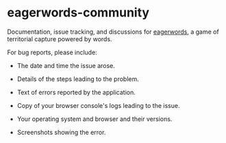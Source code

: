 # eagerwords-community

Documentation, issue tracking, and discussions for [eagerwords](https://eagerwords.com), 
a game of territorial capture powered by words.

For bug reports, please include:

- The date and time the issue arose.

- Details of the steps leading to the problem.

- Text of errors reported by the application.

- Copy of your browser console's logs leading to the issue.

- Your operating system and browser and their versions.

- Screenshots showing the error.




